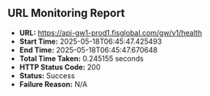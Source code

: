 ## URL Monitoring Report

- **URL:** https://api-gw1-prod1.fisglobal.com/gw/v1/health
- **Start Time:** 2025-05-18T06:45:47.425493
- **End Time:** 2025-05-18T06:45:47.670648
- **Total Time Taken:** 0.245155 seconds
- **HTTP Status Code:** 200
- **Status:** Success
- **Failure Reason:** N/A
